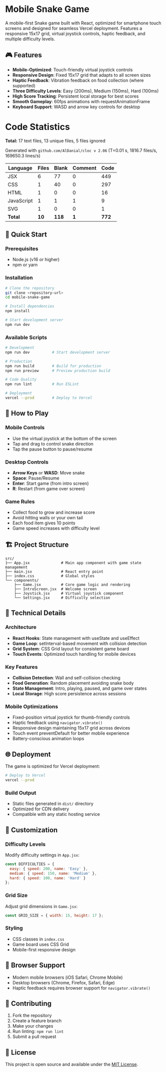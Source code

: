 # Mobile Snake Game

A mobile-first Snake game built with React, optimized for smartphone touch screens and designed for seamless Vercel deployment. Features a responsive 15x17 grid, virtual joystick controls, haptic feedback, and multiple difficulty levels.

## 🎮 Features

- **Mobile-Optimized**: Touch-friendly virtual joystick controls
- **Responsive Design**: Fixed 15x17 grid that adapts to all screen sizes
- **Haptic Feedback**: Vibration feedback on food collection (where supported)
- **Three Difficulty Levels**: Easy (200ms), Medium (150ms), Hard (100ms)
- **High Score Tracking**: Persistent local storage for best scores
- **Smooth Gameplay**: 60fps animations with requestAnimationFrame
- **Keyboard Support**: WASD and arrow key controls for desktop

# Code Statistics

**Total:** 17 text files, 13 unique files, 5 files ignored

Generated with `github.com/AlDanial/cloc v 2.06` (T=0.01 s, 1816.7 files/s, 169650.3 lines/s)

| Language   | Files | Blank | Comment | Code |
|------------|-------|-------|---------|------|
| JSX        | 6     | 77    | 0       | 449  |
| CSS        | 1     | 40    | 0       | 297  |
| HTML       | 1     | 0     | 0       | 16   |
| JavaScript | 1     | 1     | 1       | 9    |
| SVG        | 1     | 0     | 0       | 1    |
| **Total**  | **10** | **118** | **1** | **772** |

## 🚀 Quick Start

### Prerequisites
- Node.js (v16 or higher)
- npm or yarn

### Installation

```bash
# Clone the repository
git clone <repository-url>
cd mobile-snake-game

# Install dependencies
npm install

# Start development server
npm run dev
```

### Available Scripts

```bash
# Development
npm run dev          # Start development server

# Production
npm run build        # Build for production
npm run preview      # Preview production build

# Code Quality
npm run lint         # Run ESLint

# Deployment
vercel --prod        # Deploy to Vercel
```

## 🎯 How to Play

### Mobile Controls
- Use the virtual joystick at the bottom of the screen
- Tap and drag to control snake direction
- Tap the pause button to pause/resume

### Desktop Controls
- **Arrow Keys** or **WASD**: Move snake
- **Space**: Pause/Resume
- **Enter**: Start game (from intro screen)
- **R**: Restart (from game over screen)

### Game Rules
- Collect food to grow and increase score
- Avoid hitting walls or your own tail
- Each food item gives 10 points
- Game speed increases with difficulty level

## 🏗️ Project Structure

```
src/
├── App.jsx              # Main app component with game state management
├── main.jsx             # React entry point
├── index.css            # Global styles
└── components/
    ├── Game.jsx         # Core game logic and rendering
    ├── IntroScreen.jsx  # Welcome screen
    ├── Joystick.jsx     # Virtual joystick component
    └── Settings.jsx     # Difficulty selection
```

## 🔧 Technical Details

### Architecture
- **React Hooks**: State management with useState and useEffect
- **Game Loop**: setInterval-based movement with collision detection
- **Grid System**: CSS Grid layout for consistent game board
- **Touch Events**: Optimized touch handling for mobile devices

### Key Features
- **Collision Detection**: Wall and self-collision checking
- **Food Generation**: Random placement avoiding snake body
- **State Management**: Intro, playing, paused, and game over states
- **Local Storage**: High score persistence across sessions

### Mobile Optimizations
- Fixed-position virtual joystick for thumb-friendly controls
- Haptic feedback using `navigator.vibrate()`
- Responsive design maintaining 15x17 grid across devices
- Touch event preventDefault for better mobile experience
- Battery-conscious animation loops

## 🌐 Deployment

The game is optimized for Vercel deployment:

```bash
# Deploy to Vercel
vercel --prod
```

### Build Output
- Static files generated in `dist/` directory
- Optimized for CDN delivery
- Compatible with any static hosting service

## 🎨 Customization

### Difficulty Levels
Modify difficulty settings in `App.jsx`:
```javascript
const DIFFICULTIES = {
  easy: { speed: 200, name: 'Easy' },
  medium: { speed: 150, name: 'Medium' },
  hard: { speed: 100, name: 'Hard' }
};
```

### Grid Size
Adjust grid dimensions in `Game.jsx`:
```javascript
const GRID_SIZE = { width: 15, height: 17 };
```

### Styling
- CSS classes in `index.css`
- Game board uses CSS Grid
- Mobile-first responsive design

## 📱 Browser Support

- Modern mobile browsers (iOS Safari, Chrome Mobile)
- Desktop browsers (Chrome, Firefox, Safari, Edge)
- Haptic feedback requires browser support for `navigator.vibrate()`

## 🤝 Contributing

1. Fork the repository
2. Create a feature branch
3. Make your changes
4. Run linting: `npm run lint`
5. Submit a pull request

## 📄 License

This project is open source and available under the [MIT License](LICENSE).